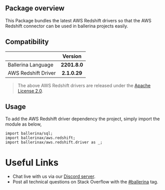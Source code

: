 ## Package overview

This Package bundles the latest AWS Redshift drivers so that the AWS Redshift connector can be used in ballerina projects easily.

## Compatibility

| |   Version    |
|:---|:------------:|
|Ballerina Language | **2201.8.0** |
|AWS Redshift Driver | **2.1.0.29** |

> The above AWS Redshift drivers are released under the [Apache License 2.0](https://github.com/aws/amazon-redshift-jdbc-driver/blob/master/LICENSE).

## Usage

To add the AWS Redshift driver dependency the project, simply import the module as below,

```ballerina
import ballerina/sql;
import ballerinax/aws.redshift;
import ballerinax/aws.redshift.driver as _;
```

# Useful Links
* Chat live with us via our [Discord server](https://discord.gg/ballerinalang).
* Post all technical questions on Stack Overflow with the [#ballerina](https://stackoverflow.com/questions/tagged/ballerina) tag.
